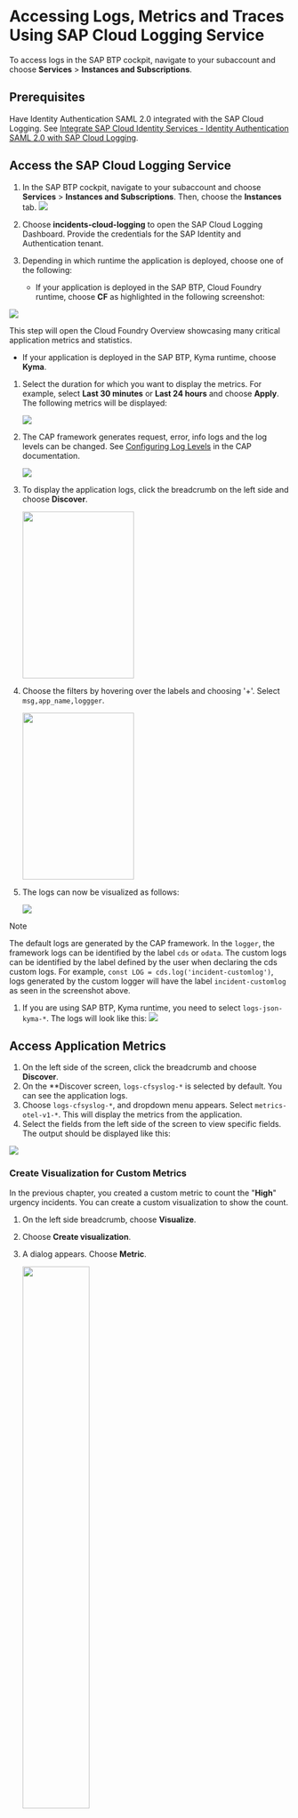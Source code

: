 # Accessing Logs, Metrics and Traces Using SAP Cloud Logging Service

To access logs in the SAP BTP cockpit, navigate to your subaccount and choose **Services** > **Instances and Subscriptions**. 

## Prerequisites

Have Identity Authentication SAML 2.0 integrated with the SAP Cloud Logging. See [Integrate SAP Cloud Identity Services - Identity Authentication SAML 2.0 with SAP Cloud Logging](https://help.sap.com/docs/cloud-logging/sap-cloud-logging/prerequisites#integrate-sap-cloud-identity-services---identity-authentication-saml-2.0-with-sap%0Acloud-logging).

## Access the SAP Cloud Logging Service

1. In the SAP BTP cockpit, navigate to your subaccount and choose **Services** > **Instances and Subscriptions**. Then, choose the **Instances** tab. 
   <img class="ignore-dark" src="./images/cls-binding.png"/>
   
2. Choose **incidents-cloud-logging** to open the SAP Cloud Logging Dashboard. Provide the credentials for the SAP Identity and Authentication tenant.

3. Depending in which runtime the application is deployed, choose one of the following:

   * If your application is deployed in the SAP BTP, Cloud Foundry runtime, choose **CF** as highlighted in the following screenshot:

  <img class="ignore-dark" src="./images/cls-cf.png" />
  
   This step will open the Cloud Foundry Overview showcasing many critical application metrics and statistics.
   
   * If your application is deployed in the SAP BTP, Kyma runtime, choose **Kyma**.
   
1. Select the duration for which you want to display the metrics. For example, select **Last 30 minutes** or **Last 24 hours** and choose **Apply**.
   The following metrics will be displayed:
   
   <img class="ignore-dark" src="./images/dashboard.png" />
   
2. The CAP framework generates request, error, info logs and the log levels can be changed. See [Configuring Log Levels](https://cap.cloud.sap/docs/node.js/cds-log#configuring-log-levels) in the CAP documentation.

   <img src="./images/defaultLogs.png">
   
3. To display the application logs, click the breadcrumb on the left side and choose **Discover**.

   <img class="ignore-dark" src="./images/discover.png"  height="300px" width="200px"/>


7. Choose the filters by hovering over the labels and choosing '+'. Select `msg,app_name,loggger`.

   <img class="ignore-dark" src="./images/msg.png"  height="300px" width="200px"/>

8. The logs can now be visualized as follows:

   <img class="ignore-dark" src="./images/customloogger.png"/>
    

> [!NOTE]
> The default logs are generated by the CAP framework. In the `logger`, the framework logs can be identified by the label `cds` or `odata`.
> The custom logs can be identified by the label defined by the user when declaring the cds custom logs. For example, `const LOG = cds.log('incident-customlog')`, logs generated by the custom logger will have the label `incident-customlog` as seen in the screenshot above.

1. If you are using SAP BTP, Kyma runtime, you need to select `logs-json-kyma-*`. 
    The logs will look like this: 
    <img src="./images/kymaLogs.png" /> 

## Access Application Metrics

1. On the left side of the screen, click the breadcrumb and choose **Discover**.
2. On the **Discover screen, `logs-cfsyslog-*` is selected by default. You can see the application logs. 
3. Choose `logs-cfsyslog-*`, and dropdown menu appears. Select `metrics-otel-v1-*`. This will display the metrics from the application. 
4.  Select the fields from the left side of the screen to view specific fields. The output should be displayed like this:
<img src="./images/metrics.png"/>

### Create Visualization for Custom Metrics

In the previous chapter, you created a custom metric to count the "**High**" urgency incidents. You can create a custom visualization to show the count. 
1. On the left side breadcrumb, choose **Visualize**. 
2. Choose **Create visualization**.
3. A dialog appears. Choose **Metric**.
   
   <img src="./images/custom-metric1.png" height="50%" width="50%"/>

4. On the right side of the screen, choose **Metric**.
5. Choose the dropdown under **Aggregation** and select **Top Hit**.
6. Choose the **Field** dropdown menu and select the **value**.
7. Under the **Custom** label, enter a name such as **High Urgency Incidents**.
8. Choose **Update** at the bottom of the screen.
9. The visualisation will be created.
   <img src="./images/customdashboard.png"/>
You can save this visualization for quick access.

## Access Traces

1.  To view the traces, from the left side, select `logs-cfsyslog-*` and a dropdown menu appears. Choose `otel-v1-apm-span-*`.
2.  The traces will be visible as follows:
<img src="./images/traces-local.png"/>

> [!WARNING]
> The traces take up to 3 minutes to appear in the Cloud Logging  Dashboard. If the traces are still not available, try again.
>

## Visualize Traces

You can visualize the traces as a timeline. To do that:

1. In the Cloud Logging Dashboard, choose the left side menu, and choose **Observability**.
2. Choose **Trace Analytics** > **Traces**. If the traces are still not visible, increase the duration to 15 minutes.
<img src="./images/tracesFilter.png"/>

3. Select one of the traces and it will show the timeline of the different traces.
<img src="./images/trace-burndown.png"/>
